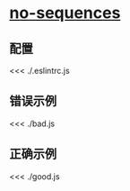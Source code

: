# [no-sequences](https://eslint.org/docs/rules/no-sequences)

## 配置

<<< ./.eslintrc.js

## 错误示例

<<< ./bad.js

## 正确示例

<<< ./good.js

